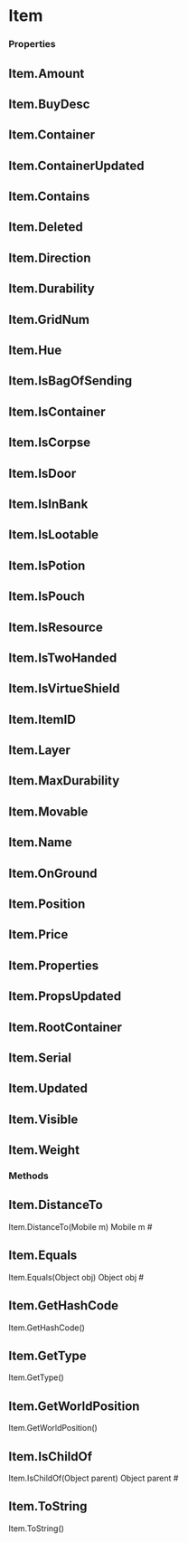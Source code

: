 # Item    

### Properties  
## Item.Amount
## Item.BuyDesc
## Item.Container
## Item.ContainerUpdated
## Item.Contains
## Item.Deleted
## Item.Direction
## Item.Durability
## Item.GridNum
## Item.Hue
## Item.IsBagOfSending
## Item.IsContainer
## Item.IsCorpse
## Item.IsDoor
## Item.IsInBank
## Item.IsLootable
## Item.IsPotion
## Item.IsPouch
## Item.IsResource
## Item.IsTwoHanded
## Item.IsVirtueShield
## Item.ItemID
## Item.Layer
## Item.MaxDurability
## Item.Movable
## Item.Name
## Item.OnGround
## Item.Position
## Item.Price
## Item.Properties
## Item.PropsUpdated
## Item.RootContainer
## Item.Serial
## Item.Updated
## Item.Visible
## Item.Weight 
### Methods  
## Item.DistanceTo
Item.DistanceTo(Mobile m)
        Mobile m #
## Item.Equals
Item.Equals(Object obj)
        Object obj #
## Item.GetHashCode
Item.GetHashCode()
## Item.GetType
Item.GetType()
## Item.GetWorldPosition
Item.GetWorldPosition()
## Item.IsChildOf
Item.IsChildOf(Object parent)
        Object parent #
## Item.ToString
Item.ToString()
